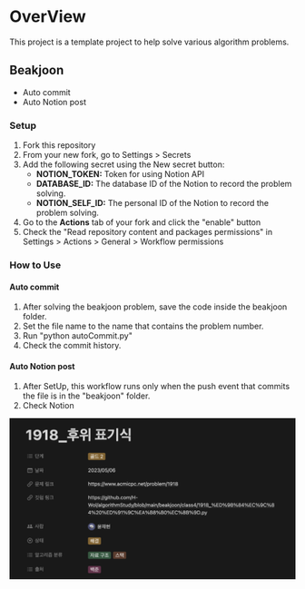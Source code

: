 # OverView

This project is a template project to help solve various algorithm problems.

## Beakjoon

- Auto commit
- Auto Notion post

### Setup

1. Fork this repository
2. From your new fork, go to Settings > Secrets
3. Add the following secret using the New secret button:
   - **NOTION_TOKEN:** Token for using Notion API
   - **DATABASE_ID:** The database ID of the Notion to record the problem solving.
   - **NOTION_SELF_ID:** The personal ID of the Notion to record the problem solving.
4. Go to the **Actions** tab of your fork and click the "enable" button
5. Check the "Read repository content and packages permissions" in Settings > Actions > General > Workflow permissions

### How to Use

#### Auto commit

1. After solving the beakjoon problem, save the code inside the beakjoon folder.
2. Set the file name to the name that contains the problem number.
3. Run "python autoCommit.py"
4. Check the commit history.

#### Auto Notion post

1. After SetUp, this workflow runs only when the push event that commits the file is in the "beakjoon" folder.
2. Check Notion

<img src ="https://raw.githubusercontent.com/H-Wol/algorithmStudyTemplate/main/images/notion_screenshot.png">
